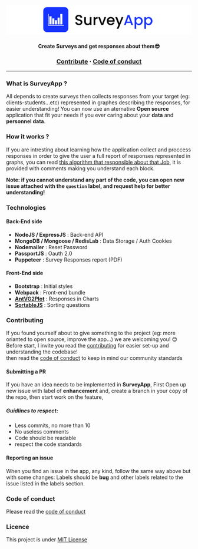 <p align="center">
  <!-- <img src="https://github.com/mouadTaoussi/survey-app/blob/master/Public/src/assets/logoLightBg.svg"/> -->
  <img src="https://github.com/mouadTaoussi/survey-app/blob/master/Public/src/assets/logoShowCase.jpg"/>
</p>

<h4 align="center">
	<strong>Create Surveys and get responses about them😎</strong>
</h4>

<h3 align="center">
  <a href="https://github.com/mouadTaoussi/survey-app/blob/master/CONTRIBUTING.md">Contribute</a>
  <span> · </span>
  <a href="https://github.com/mouadTaoussi/survey-app/blob/master/CODE_OF_CONDUCT.md">Code of conduct</a>
</h3>

---

### What is SurveyApp ?
All depends to create surveys then collects responses from your target (eg: clients-students...etc) represented in graphes describing the responses, for easier understanding!
You can now use an aternative **Open source** application that fit your needs if you ever caring about your **data** and **personnel data**.

### How it works ?
If you are intresting about learning how the application collect and proccess responses in order to give the user a full report of responses represented in graphs, you can read [this algorithm that responsible about that Job](https://github.com/mouadTaoussi/survey-app/blob/master/Controllers/Questions.js#L136-L226), it is provided with comments making you understand each block.

**Note: if you cannot understand any part of the code, you can open new issue attached with the ``question`` label, and request help for better understanding!**

### Technologies
#### Back-End side
- **NodeJS / ExpressJS** : Back-end API
- **MongoDB / Mongoose / RedisLab** : Data Storage / Auth Cookies
- **Nodemailer** : Reset Password
- **PassportJS** : Oauth 2.0
- **Puppeteer** : Survey Responses report (PDF)
#### Front-End side
- **Bootstrap** : Initial styles
- **Webpack** : Front-end bundle
- **[AntVG2Plot](https://g2plot.antv.vision/)** : Responses in Charts
- **[SortableJS](https://sortablejs.github.io/Sortable/)** : Sorting questions

### Contributing
If you found yourself about to give something to the project (eg: more orianted to open source, improve the app...) we are welcoming you! 😊<br />
Before start, I invite you read the [contributing](https://github.com/mouadTaoussi/survey-app/blob/master/CONTRIBUTING.md) for easier set-up and understanding the codebase!<br />
then read the [code of conduct](https://github.com/mouadTaoussi/survey-app/blob/master/CODE_OF_CONDUCT.md) to keep in mind our community standards
#### Submitting a PR
If you have an idea needs to be implemented in **SurveyApp**, First Open up new issue with label of **enhancement** and, create a branch in your copy of the repo, then start work on the feature,

##### Guidlines to respect:
- Less commits, no more than 10
- No useless comments
- Code should be readable
- respect the code standards

#### Reporting an issue
When you find an issue in the app, any kind, follow the same way above but with some changes:
Labels should be **bug** and other labels related to the issue listed in the labels section. 

### Code of conduct 
Please read the [code of conduct](https://github.com/mouadTaoussi/survey-app/blob/main/CODE_OF_CONDUCT.md)

### Licence
This project is under [MIT License](https://github.com/mouadTaoussi/survey-app/blob/master/LICENSE)
